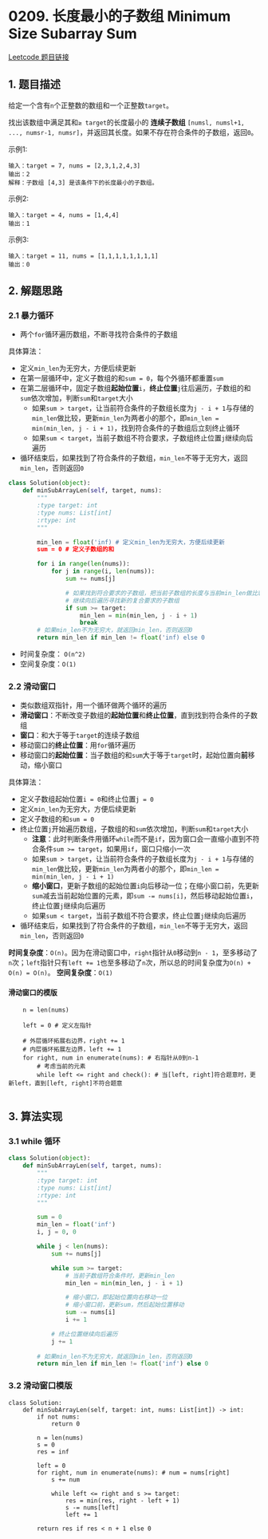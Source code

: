 # 0209. 长度最小的子数组 Minimum Size Subarray Sum
[Leetcode 题目链接](https://leetcode.com/problems/minimum-size-subarray-sum/description/)

## 1. 题目描述
给定一个含有`n`个正整数的数组和一个正整数`target`。
 
找出该数组中满足其和` ≥ target `的长度最小的 **连续子数组** `[numsl, numsl+1, ..., numsr-1, numsr]`，并返回其长度。如果不存在符合条件的子数组，返回`0`。

示例1:
```
输入：target = 7, nums = [2,3,1,2,4,3]
输出：2
解释：子数组 [4,3] 是该条件下的长度最小的子数组。
```


示例2:
```
输入：target = 4, nums = [1,4,4]
输出：1
```

示例3:
```
输入：target = 11, nums = [1,1,1,1,1,1,1,1]
输出：0
```

## 2. 解题思路

### 2.1 暴力循环
* 两个`for`循环遍历数组，不断寻找符合条件的子数组

具体算法：
* 定义`min_len`为无穷大，方便后续更新
* 在第一层循环中，定义子数组的和`sum = 0`，每个外循环都重置`sum`
* 在第二层循环中，固定子数组**起始位置**`i`，**终止位置**`j`往后遍历，子数组的和`sum`依次增加，判断`sum`和`target`大小
  * 如果`sum > target`，让当前符合条件的子数组长度为`j - i + 1`与存储的`min_len`做比较，更新`min_len`为两者小的那个，即`min_len = min(min_len, j - i + 1)`，找到符合条件的子数组后立刻终止循环
  * 如果`sum < target`，当前子数组不符合要求，子数组终止位置`j`继续向后遍历
* 循环结束后，如果找到了符合条件的子数组，`min_len`不等于无穷大，返回`min_len`，否则返回`0`

```Python
class Solution(object):
    def minSubArrayLen(self, target, nums):
        """
        :type target: int
        :type nums: List[int]
        :rtype: int
        """

        min_len = float('inf) # 定义min_len为无穷大，方便后续更新
        sum = 0 # 定义子数组的和

        for i in range(len(nums)):
            for j in range(i, len(nums)):
                sum += nums[j]

                # 如果找到符合要求的子数组，把当前子数组的长度与当前min_len做比较，如果当前长度更小就更新min_len
                # 继续向后遍历寻找新的复合要求的子数组
                if sum >= target:
                    min_len = min(min_len, j - i + 1)
                    break
        # 如果min_len不为无穷大，就返回min_len，否则返回0
        return min_len if min_len != float('inf) else 0

```
* 时间复杂度： `O(n^2)`
* 空间复杂度：`O(1)`


### 2.2 滑动窗口
* 类似数组双指针，用一个循环做两个循环的遍历
* **滑动窗口**：不断改变子数组的**起始位置**和**终止位置**，直到找到符合条件的子数组
* **窗口**：和大于等于`target`的连续子数组
* 移动窗口的**终止位置**：用`for`循环遍历
* 移动窗口的**起始位置**：当子数组的和`sum`大于等于`target`时，起始位置向**前**移动，缩小窗口

具体算法：
* 定义子数组起始位置`i = 0`和终止位置`j = 0`
* 定义`min_len`为无穷大，方便后续更新
* 定义子数组的和`sum = 0`
* 终止位置`j`开始遍历数组，子数组的和`sum`依次增加，判断`sum`和`target`大小
  * **注意**：此时判断条件用循环`while`而不是`if`，因为窗口会一直缩小直到不符合条件`sum >= target`，如果用`if`，窗口只缩小一次
  * 如果`sum > target`，让当前符合条件的子数组长度为`j - i + 1`与存储的`min_len`做比较，更新`min_len`为两者小的那个，即`min_len = min(min_len, j - i + 1)`
  * **缩小窗口**，更新子数组的起始位置`i`向后移动一位；在缩小窗口前，先更新`sum`减去当前起始位置的元素，即`sum -= nums[i]`，然后移动起始位置`i`，终止位置`j`继续向后遍历
  * 如果`sum < target`，当前子数组不符合要求，终止位置`j`继续向后遍历
* 循环结束后，如果找到了符合条件的子数组，`min_len`不等于无穷大，返回`min_len`，否则返回`0`


**时间复杂度**：`O(n)`。因为在滑动窗口中，`right`指针从`0`移动到`n - 1`，至多移动了`n`次；`left`指针只有`left += 1`也至多移动了`n`次，所以总的时间复杂度为`O(n) + O(n) = O(n)`。
**空间复杂度**：`O(1)`

#### 滑动窗口的模版
```Py
    n = len(nums)

    left = 0 # 定义左指针

    # 外层循环拓展右边界，right += 1
    # 内层循环拓展左边界，left += 1
    for right, num in enumerate(nums): # 右指针从0到n-1
        # 考虑当前的元素
        while left <= right and check(): # 当[left, right]符合题意时，更新left，直到[left, right]不符合题意


```

## 3. 算法实现
### 3.1 while 循环
```Python
class Solution(object):
    def minSubArrayLen(self, target, nums):
        """
        :type target: int
        :type nums: List[int]
        :rtype: int
        """

        sum = 0
        min_len = float('inf')
        i, j = 0, 0

        while j < len(nums):
            sum += nums[j]

            while sum >= target:
                # 当前子数组符合条件时，更新min_len
                min_len = min(min_len, j - i + 1)

                # 缩小窗口，即起始位置向右移动一位
                # 缩小窗口前，更新sum，然后起始位置移动
                sum -= nums[i]
                i += 1

            # 终止位置继续向后遍历
            j += 1
        
        # 如果min_len不为无穷大，就返回min_len，否则返回0
        return min_len if min_len != float('inf') else 0

```


### 3.2 滑动窗口模版
```Py
class Solution:
    def minSubArrayLen(self, target: int, nums: List[int]) -> int:
        if not nums:
            return 0

        n = len(nums)
        s = 0
        res = inf

        left = 0
        for right, num in enumerate(nums): # num = nums[right]
            s += num

            while left <= right and s >= target:
                res = min(res, right - left + 1)
                s -= nums[left]
                left += 1

        return res if res < n + 1 else 0
```

